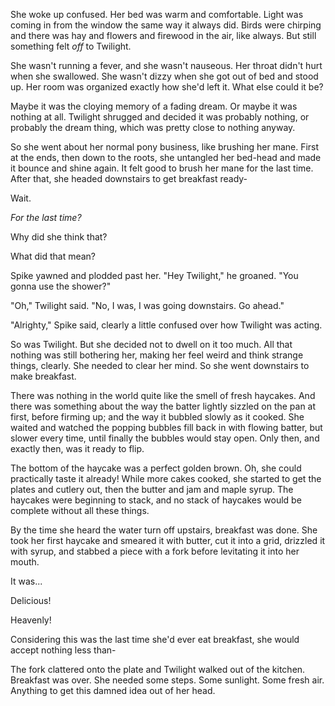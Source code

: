 She woke up confused. Her bed was warm and comfortable. Light was coming in from the window the same way it always did. Birds were chirping and there was hay and flowers and firewood in the air, like always. But still something felt *off* to Twilight. 

She wasn't running a fever, and she wasn't nauseous. Her throat didn't hurt when she swallowed. She wasn't dizzy when she got out of bed and stood up. Her room was organized exactly how she'd left it. What else could it be?

Maybe it was the cloying memory of a fading dream. Or maybe it was nothing at all. Twilight shrugged and decided it was probably nothing, or probably the dream thing, which was pretty close to nothing anyway.

So she went about her normal pony business, like brushing her mane. First at the ends, then down to the roots, she untangled her bed-head and made it bounce and shine again. It felt good to brush her mane for the last time. After that, she headed downstairs to get breakfast ready-

Wait.

*For the last time?*

Why did she think that?

What did that mean?

Spike yawned and plodded past her. "Hey Twilight," he groaned. "You gonna use the shower?"

"Oh," Twilight said. "No, I was, I was going downstairs. Go ahead."

"Alrighty," Spike said, clearly a little confused over how Twilight was acting.

So was Twilight. But she decided not to dwell on it too much. All that nothing was still bothering her, making her feel weird and think strange things, clearly. She needed to clear her mind. So she went downstairs to make breakfast.

There was nothing in the world quite like the smell of fresh haycakes. And there was something about the way the batter lightly sizzled on the pan at first, before firming up; and the way it bubbled slowly as it cooked. She waited and watched the popping bubbles fill back in with flowing batter, but slower every time, until finally the bubbles would stay open. Only then, and exactly then, was it ready to flip.

The bottom of the haycake was a perfect golden brown. Oh, she could practically taste it already! While more cakes cooked, she started to get the plates and cutlery out, then the butter and jam and maple syrup. The haycakes were beginning to stack, and no stack of haycakes would be complete without all these things.

By the time she heard the water turn off upstairs, breakfast was done. She took her first haycake and smeared it with butter, cut it into a grid, drizzled it with syrup, and stabbed a piece with a fork before levitating it into her mouth. 

It was...

Delicious! 

Heavenly!

Considering this was the last time she'd ever eat breakfast, she would accept nothing less than-

The fork clattered onto the plate and Twilight walked out of the kitchen. Breakfast was over. She needed some steps. Some sunlight. Some fresh air. Anything to get this damned idea out of her head.
